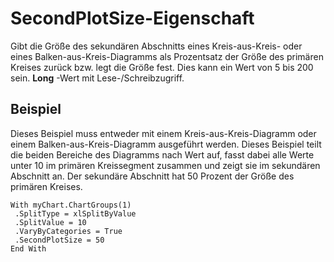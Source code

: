 
# SecondPlotSize-Eigenschaft

Gibt die Größe des sekundären Abschnitts eines Kreis-aus-Kreis- oder eines Balken-aus-Kreis-Diagramms als Prozentsatz der Größe des primären Kreises zurück bzw. legt die Größe fest. Dies kann ein Wert von 5 bis 200 sein.  **Long** -Wert mit Lese-/Schreibzugriff.


## Beispiel

Dieses Beispiel muss entweder mit einem Kreis-aus-Kreis-Diagramm oder einem Balken-aus-Kreis-Diagramm ausgeführt werden. Dieses Beispiel teilt die beiden Bereiche des Diagramms nach Wert auf, fasst dabei alle Werte unter 10 im primären Kreissegment zusammen und zeigt sie im sekundären Abschnitt an. Der sekundäre Abschnitt hat 50 Prozent der Größe des primären Kreises.


```
With myChart.ChartGroups(1) 
 .SplitType = xlSplitByValue 
 .SplitValue = 10 
 .VaryByCategories = True 
 .SecondPlotSize = 50 
End With
```

